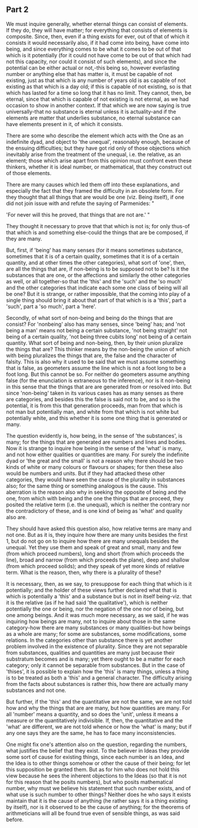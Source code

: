 ## Part 2

We must inquire generally, whether eternal things can consist of elements.
If they do, they will have matter; for everything that consists of elements is composite.
Since, then, even if a thing exists for ever, out of that of which it consists it would necessarily also, if it had come into being, have come into being, and since everything comes to be what it comes to be out of that which is it potentially (for it could not have come to be out of that which had not this capacity, nor could it consist of such elements), and since the potential can be either actual or not,-this being so, however everlasting number or anything else that has matter is, it must be capable of not existing, just as that which is any number of years old is as capable of not existing as that which is a day old; if this is capable of not existing, so is that which has lasted for a time so long that it has no limit.
They cannot, then, be eternal, since that which is capable of not existing is not eternal, as we had occasion to show in another context.
If that which we are now saying is true universally-that no substance is eternal unless it is actuality-and if the elements are matter that underlies substance, no eternal substance can have elements present in it, of which it consists.

There are some who describe the element which acts with the One as an indefinite dyad, and object to 'the unequal', reasonably enough, because of the ensuing difficulties; but they have got rid only of those objections which inevitably arise from the treatment of the unequal, i.e.
the relative, as an element; those which arise apart from this opinion must confront even these thinkers, whether it is ideal number, or mathematical, that they construct out of those elements.

There are many causes which led them off into these explanations, and especially the fact that they framed the difficulty in an obsolete form.
For they thought that all things that are would be one (viz.
Being itself), if one did not join issue with and refute the saying of Parmenides: "

'For never will this he proved, that things that are not are.'
"

They thought it necessary to prove that that which is not is; for only thus-of that which is and something else-could the things that are be composed, if they are many.

But, first, if 'being' has many senses (for it means sometimes substance, sometimes that it is of a certain quality, sometimes that it is of a certain quantity, and at other times the other categories), what sort of 'one', then, are all the things that are, if non-being is to be supposed not to be?
Is it the substances that are one, or the affections and similarly the other categories as well, or all together-so that the 'this' and the 'such' and the 'so much' and the other categories that indicate each some one class of being will all be one?
But it is strange, or rather impossible, that the coming into play of a single thing should bring it about that part of that which is is a 'this', part a 'such', part a 'so much', part a 'here'.

Secondly, of what sort of non-being and being do the things that are consist?
For 'nonbeing' also has many senses, since 'being' has; and 'not being a man' means not being a certain substance, 'not being straight' not being of a certain quality, 'not being three cubits long' not being of a certain quantity.
What sort of being and non-being, then, by their union pluralize the things that are?
This thinker means by the non-being the union of which with being pluralizes the things that are, the false and the character of falsity.
This is also why it used to be said that we must assume something that is false, as geometers assume the line which is not a foot long to be a foot long.
But this cannot be so.
For neither do geometers assume anything false (for the enunciation is extraneous to the inference), nor is it non-being in this sense that the things that are are generated from or resolved into.
But since 'non-being' taken in its various cases has as many senses as there are categories, and besides this the false is said not to be, and so is the potential, it is from this that generation proceeds, man from that which is not man but potentially man, and white from that which is not white but potentially white, and this whether it is some one thing that is generated or many.

The question evidently is, how being, in the sense of 'the substances', is many; for the things that are generated are numbers and lines and bodies.
Now it is strange to inquire how being in the sense of the 'what' is many, and not how either qualities or quantities are many.
For surely the indefinite dyad or 'the great and the small' is not a reason why there should be two kinds of white or many colours or flavours or shapes; for then these also would be numbers and units.
But if they had attacked these other categories, they would have seen the cause of the plurality in substances also; for the same thing or something analogous is the cause.
This aberration is the reason also why in seeking the opposite of being and the one, from which with being and the one the things that are proceed, they posited the relative term (i.e.
the unequal), which is neither the contrary nor the contradictory of these, and is one kind of being as 'what' and quality also are.

They should have asked this question also, how relative terms are many and not one.
But as it is, they inquire how there are many units besides the first 1, but do not go on to inquire how there are many unequals besides the unequal.
Yet they use them and speak of great and small, many and few (from which proceed numbers), long and short (from which proceeds the line), broad and narrow (from which proceeds the plane), deep and shallow (from which proceed solids); and they speak of yet more kinds of relative term.
What is the reason, then, why there is a plurality of these?

It is necessary, then, as we say, to presuppose for each thing that which is it potentially; and the holder of these views further declared what that is which is potentially a 'this' and a substance but is not in itself being-viz.
that it is the relative (as if he had said 'the qualitative'), which is neither potentially the one or being, nor the negation of the one nor of being, but one among beings.
And it was much more necessary, as we said, if he was inquiring how beings are many, not to inquire about those in the same category-how there are many substances or many qualities-but how beings as a whole are many; for some are substances, some modifications, some relations.
In the categories other than substance there is yet another problem involved in the existence of plurality.
Since they are not separable from substances, qualities and quantities are many just because their substratum becomes and is many; yet there ought to be a matter for each category; only it cannot be separable from substances.
But in the case of 'thises', it is possible to explain how the 'this' is many things, unless a thing is to be treated as both a 'this' and a general character.
The difficulty arising from the facts about substances is rather this, how there are actually many substances and not one.

But further, if the 'this' and the quantitative are not the same, we are not told how and why the things that are are many, but how quantities are many.
For all 'number' means a quantity, and so does the 'unit', unless it means a measure or the quantitatively indivisible.
If, then, the quantitative and the 'what' are different, we are not told whence or how the 'what' is many; but if any one says they are the same, he has to face many inconsistencies.

One might fix one's attention also on the question, regarding the numbers, what justifies the belief that they exist.
To the believer in Ideas they provide some sort of cause for existing things, since each number is an Idea, and the Idea is to other things somehow or other the cause of their being; for let this supposition be granted them.
But as for him who does not hold this view because he sees the inherent objections to the Ideas (so that it is not for this reason that he posits numbers), but who posits mathematical number, why must we believe his statement that such number exists, and of what use is such number to other things?
Neither does he who says it exists maintain that it is the cause of anything (he rather says it is a thing existing by itself), nor is it observed to be the cause of anything; for the theorems of arithmeticians will all be found true even of sensible things, as was said before.

